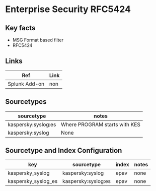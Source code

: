# Enterprise Security RFC5424

## Key facts

* MSG Format based filter
* RFC5424

## Links

| Ref               | Link                                                                    |
|-------------------|-------------------------------------------------------------------------|
| Splunk Add-on     | non                               |


## Sourcetypes

| sourcetype               | notes                                                            |
|--------------------------|------------------------------------------------------------------|
| kaspersky:syslog:es   | Where PROGRAM starts with KES                                                             |
| kaspersky:syslog   | None                                                             |

## Sourcetype and Index Configuration

| key                        | sourcetype             | index          | notes         |
|----------------------------|------------------------|----------------|---------------|
| kaspersky_syslog         | kaspersky:syslog | epav          | none          |
| kaspersky_syslog_es         | kaspersky:syslog:es | epav          | none          |
